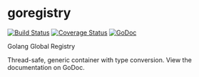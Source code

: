 goregistry
==========
[![Build Status](https://travis-ci.org/josephspurrier/goregistry.svg)](https://travis-ci.org/josephspurrier/goregistry) [![Coverage Status](https://coveralls.io/repos/josephspurrier/goregistry/badge.png)](https://coveralls.io/r/josephspurrier/goregistry) [![GoDoc](https://godoc.org/github.com/josephspurrier/goregistry?status.svg)](https://godoc.org/github.com/josephspurrier/goregistry)

Golang Global Registry

Thread-safe, generic container with type conversion. View the documentation on GoDoc.